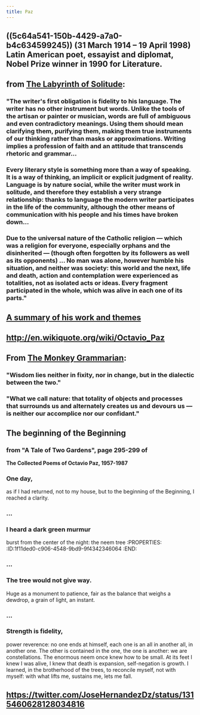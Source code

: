 ```yaml
---
title: Paz
---
```


## ((5c64a541-150b-4429-a7a0-b4c634599245)) (31 March 1914 – 19 April 1998) Latin American poet, essayist and diplomat, Nobel Prize winner in 1990 for Literature.

## 

## from [The Labyrinth of Solitude](https://myweb.rollins.edu/jsiry/Labyrinth1953Contents.html#LabyrinthOSoledad):
### "The writer's first obligation is fidelity to his language. The writer has no other instrument but words. Unlike the tools of the artisan or painter or musician, words are full of ambiguous and even contradictory meanings. Using them should mean clarifying them, purifying them, making them true instruments of our thinking rather than masks or approximations. Writing implies a profession of faith and an attitude that transcends rhetoric and grammar…

### Every literary style is something more than a way of speaking. It is a way of thinking, an implicit or explicit judgment of reality. Language is by nature social, while the writer must work in solitude, and therefore they establish a very strange relationship: thanks to language the modern writer participates in the life of the community, although the other means of communication with his people and his times __have broken down__…

### Due to the universal nature of the Catholic religion — which was a religion for everyone, especially orphans and the disinherited — (though often forgotten by its followers as well as its opponents) … No man was alone, however humble his situation, and neither was society: this world and the next, life and death, action and contemplation were experienced as totalities, not as isolated acts or ideas. Every fragment participated in the whole, which was alive in each one of its parts."

## 

## [A summary of his work and themes](https://myweb.rollins.edu/jsiry/PazThemes1990s.html)

## 

## http://en.wikiquote.org/wiki/Octavio_Paz

## 

## From [The Monkey Grammarian](http://myweb.rollins.edu/jsiry/MonkeyGrammarian.html):
### "Wisdom lies neither in fixity, nor in change, but in the dialectic between the two."

### "What we call nature: that totality of objects and processes that surrounds us and alternately creates us and devours us — is neither our accomplice nor our confidant."

## 

## **The beginning of the Beginning**
### from "A Tale of Two Gardens", page 295-299 of
__The Collected Poems of Octavio Paz, 1957-1987__

### 

### One day,
as if I had returned,
not to my house,
but to the beginning of the Beginning,
I reached a clarity.

### …

### I heard a dark green murmur
burst from the center of the night: the neem tree
:PROPERTIES:
:ID:1f11ded0-c906-4548-9bd9-9f4342346064
:END:

### …

### The tree would not give way.
Huge as a monument to patience,
fair as the balance that weighs
a dewdrop,
a grain of light,
an instant.

### …

### Strength is fidelity,
power reverence:
no one ends at himself,
each one is an all
in another all,
in another one.
The other is contained in the one,
the one is another:
we are constellations.
The enormous neem
once knew how to be small.
At its feet
I knew I was alive,
I knew
that death is expansion,
self-negation is growth.
I learned,
in the brotherhood of the trees,
to reconcile myself,
not with myself:
with what lifts me, sustains me, lets me fall.

## 

## https://twitter.com/JoseHernandezDz/status/1315460628128034816
